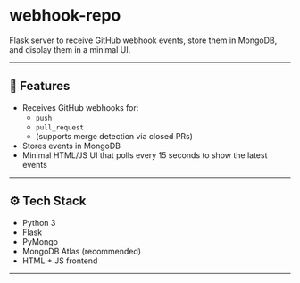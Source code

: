 # webhook-repo

Flask server to receive GitHub webhook events, store them in MongoDB, and display them in a minimal UI.

---

## 🚀 Features

- Receives GitHub webhooks for:
  - `push`
  - `pull_request`
  - (supports merge detection via closed PRs)
- Stores events in MongoDB
- Minimal HTML/JS UI that polls every 15 seconds to show the latest events

---

## ⚙️ Tech Stack

- Python 3
- Flask
- PyMongo
- MongoDB Atlas (recommended)
- HTML + JS frontend

---


